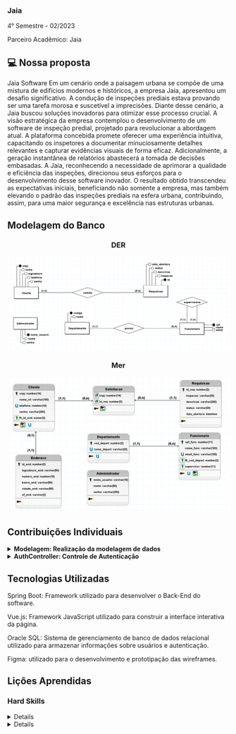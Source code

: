### Jaia
4° Semestre - 02/2023

Parceiro Acadêmico: Jaia

## 💻 Nossa proposta

Jaia Software Em um cenário onde a paisagem urbana se compõe de uma mistura de edifícios modernos e históricos, a empresa Jaia, apresentou um desafio significativo. A condução de inspeções prediais estava provando ser uma tarefa morosa e suscetível a imprecisões. Diante desse cenário, a Jaia buscou soluções inovadoras para otimizar esse processo crucial. A visão estratégica da empresa contemplou o desenvolvimento de um software de inspeção predial, projetado para revolucionar a abordagem atual. A plataforma concebida promete oferecer uma experiência intuitiva, capacitando os inspetores a documentar minuciosamente detalhes relevantes e capturar evidências visuais de forma eficaz. Adicionalmente, a geração instantânea de relatórios abastecerá a tomada de decisões embasadas. A Jaia, reconhecendo a necessidade de aprimorar a qualidade e eficiência das inspeções, direcionou seus esforços para o desenvolvimento desse software inovador. O resultado obtido transcendeu as expectativas iniciais, beneficiando não somente a empresa, mas também elevando o padrão das inspeções prediais na esfera urbana, contribuindo, assim, para uma maior segurança e excelência nas estruturas urbanas.

## Modelagem do Banco

### <p align="center">DER</p>
<p align="center"><img src="./model-der.png" widht="20%"></img>

### <p align="center">Mer</p>
<p align="center"><img src="./model-mer.png" widht="20%"></img>

## Contribuições Individuais
<details>
<summary><b>Modelagem: Realização da modelagem de dados</b></summary>
<br>
<p>Realizei a modelagem e a criação das tabelas, com base na necessidade do cliente e depois auxiliei para fazer a integração do banco ao back-end.</p>
  
![Modelo Lógico](https://private-user-images.githubusercontent.com/102003274/268406261-27c594f5-52a0-47a3-aa94-616ca7269a95.png?jwt=eyJhbGciOiJIUzI1NiIsInR5cCI6IkpXVCJ9.eyJpc3MiOiJnaXRodWIuY29tIiwiYXVkIjoicmF3LmdpdGh1YnVzZXJjb250ZW50LmNvbSIsImtleSI6ImtleTUiLCJleHAiOjE3MTY5MjA3NjAsIm5iZiI6MTcxNjkyMDQ2MCwicGF0aCI6Ii8xMDIwMDMyNzQvMjY4NDA2MjYxLTI3YzU5NGY1LTUyYTAtNDdhMy1hYTk0LTYxNmNhNzI2OWE5NS5wbmc_WC1BbXotQWxnb3JpdGhtPUFXUzQtSE1BQy1TSEEyNTYmWC1BbXotQ3JlZGVudGlhbD1BS0lBVkNPRFlMU0E1M1BRSzRaQSUyRjIwMjQwNTI4JTJGdXMtZWFzdC0xJTJGczMlMkZhd3M0X3JlcXVlc3QmWC1BbXotRGF0ZT0yMDI0MDUyOFQxODIxMDBaJlgtQW16LUV4cGlyZXM9MzAwJlgtQW16LVNpZ25hdHVyZT1hZmI1ZTQ0OWU2NmE0MTM0NmI3M2I5YmNiZTg4YjljNWUxYTVjODdjZDE5MTRiYmI5NzNjNDdlYTQxY2Y1N2RmJlgtQW16LVNpZ25lZEhlYWRlcnM9aG9zdCZhY3Rvcl9pZD0wJmtleV9pZD0wJnJlcG9faWQ9MCJ9.jEbuQ0xF1aHk_KmFxAuIdqNnBMlAZqVcYTmXPKSfQjs)

</details>

<details>
<summary><b>AuthController: Controle de Autenticação</b></summary>
<br>
<p>O código acima implementa o controlador de autenticação (AuthController), responsável por lidar com as solicitações de autenticação dos usuários. Aqui está uma explicação detalhada do que acontece no código:</p>

```java
import org.springframework.beans.factory.annotation.Autowired;
import org.springframework.http.HttpStatus;
import org.springframework.http.ResponseEntity;
import org.springframework.web.bind.annotation.CrossOrigin;
import org.springframework.web.bind.annotation.PostMapping;
import org.springframework.web.bind.annotation.RequestBody;
import org.springframework.web.bind.annotation.RequestMapping;
import org.springframework.web.bind.annotation.RestController;

import com.dataTeam.jaia.jaia.model.AuthRequest;
import com.dataTeam.jaia.jaia.service.AuthService;

@RestController
@CrossOrigin
@RequestMapping("/api/auth")
public class AuthController {

    private final AuthService authService;

    @Autowired
    public AuthController(AuthService authService) {
        this.authService = authService;
    }

    @PostMapping("/login")
    public ResponseEntity<String> login(@RequestBody AuthRequest authRequest) {
        String username = authRequest.getUsername();
        String password = authRequest.getPassword();
        String tipoDocumento = authRequest.getTipoDocumento();

        if ("cnpj".equals(tipoDocumento)) {
            String result = authService.authenticateCliente(username, password);
            return ResponseEntity.ok(result);
        } else if ("cpf".equals(tipoDocumento)) {
            String result = authService.authenticateFuncionario(username, password);
            return ResponseEntity.ok(result);
        }

        return ResponseEntity.status(HttpStatus.BAD_REQUEST).body("Tipo de documento inválido");
    }
}
```
<p>O AuthController recebe solicitações POST na rota `/api/auth/login`, onde um objeto `AuthRequest` contendo o nome de usuário, senha e tipo de documento é enviado no corpo da solicitação. Dependendo do tipo de documento (cnpj ou cpf), o método `login()` chama o serviço de autenticação apropriado (`authenticateCliente` ou `authenticateFuncionario`). Se o tipo de documento não for válido, uma resposta de status 400 é retornada.</p>
</details>


## Tecnologias Utilizadas
Spring Boot: Framework utilizado para desenvolver o Back-End do software.

Vue.js: Framework JavaScript utilizado para construir a interface interativa da página.

Oracle SQL: Sistema de gerenciamento de banco de dados relacional utilizado para armazenar informações sobre usuários e autenticação.

Figma: utilizado para o desenvolvimento e prototipação das wireframes.

## Lições Aprendidas

<p align="justify"></p>

<h3>Hard Skills</h3>
<details>
  <p1>Desenvolvimento Web: Aprofundei meu conhecimento em HTML, CSS e JavaScript, implementando uma landing page responsiva e intuitiva para promover o serviço de inspeção predial.</p1>
  <p1>Oracle Sql: Aprendi a fazer as conexões oracle com um datacenter</p1>
  <p1>Spring Boot: Utilizei o Spring Boot para implementar a lógica de autenticação do sistema, facilitando o desenvolvimento e garantindo a segurança das informações dos usuários.</p1>
</details>
<details>
  <h3>Soft Skills</h3>
  <p1>Trabalho em Equipe: Colaborei com membros da equipe para definir requisitos, prioridades e prazos, demonstrando habilidades de comunicação e cooperação.</p1>
  <p1>Resolução de Problemas: Enfrentei desafios técnicos durante o desenvolvimento do sistema, buscando soluções eficientes e adaptáveis para garantir a qualidade do produto final.</p1>
  <p1>Gerenciamento de Tempo: Aprendi a gerenciar meu tempo de forma eficaz, equilibrando as demandas do projeto com outras responsabilidades e compromissos pessoais.</p1>
</details>

